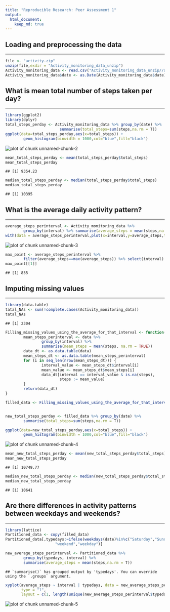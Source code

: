 ```yaml
---
title: "Reproducible Research: Peer Assessment 1"
output: 
  html_document:
    keep_md: true
---
```



## Loading and preprocessing the data

---


``` r
file <- "activity.zip"
unzip(file,exdir = "Activity_monitoring_data_unzip")
Activity_monitoring_data <- read.csv("Activity_monitoring_data_unzip//activity.csv")
Activity_monitoring_data$date <- as.Date(Activity_monitoring_data$date)
```
   


## What is mean total number of steps taken per day?

---


``` r
library(ggplot2)
library(dplyr)
total_steps_perday <- Activity_monitoring_data %>% group_by(date) %>%
                        summarise(total_steps=sum(steps,na.rm = T))
ggplot(data=total_steps_perday,aes(x=total_steps)) + 
        geom_histogram(binwidth = 1000,col="blue",fill="black")
```

![plot of chunk unnamed-chunk-2](figure/unnamed-chunk-2-1.png)

``` r
mean_total_steps_perday <- mean(total_steps_perday$total_steps)
mean_total_steps_perday
```

```
## [1] 9354.23
```

``` r
median_total_steps_perday <- median(total_steps_perday$total_steps)
median_total_steps_perday
```

```
## [1] 10395
```
   


## What is the average daily activity pattern?

---


``` r
average_steps_perinterval <- Activity_monitoring_data %>% 
        group_by(interval) %>% summarise(average_steps = mean(steps,na.rm = T))
with(data = average_steps_perinterval,plot(x=interval,y=average_steps,type="l"))
```

![plot of chunk unnamed-chunk-3](figure/unnamed-chunk-3-1.png)

``` r
max_point <- average_steps_perinterval %>% 
        filter(average_steps==max(average_steps)) %>% select(interval)
max_point[[1]]
```

```
## [1] 835
```
   
   
   

## Imputing missing values

---


``` r
library(data.table)
tatal_NAs <- sum(!complete.cases(Activity_monitoring_data))
tatal_NAs
```

```
## [1] 2304
```

``` r
Filling_missing_values_using_the_average_for_that_interval <- function(data) {
        mean_steps_perinterval <- data %>%
                group_by(interval) %>%
                summarise(mean_steps = mean(steps, na.rm = TRUE))
        data_dt <- as.data.table(data)
        mean_steps_dt <- as.data.table(mean_steps_perinterval)
        for (i in seq_len(nrow(mean_steps_dt))) {
                interval_value <- mean_steps_dt$interval[i]
                mean_value <- mean_steps_dt$mean_steps[i]
                data_dt[interval == interval_value & is.na(steps),
                        steps := mean_value]
        }
        return(data_dt)
}

filled_data <- Filling_missing_values_using_the_average_for_that_interval(Activity_monitoring_data)


new_total_steps_perday <- filled_data %>% group_by(date) %>%
        summarise(total_steps=sum(steps,na.rm = T))

ggplot(data=new_total_steps_perday,aes(x=total_steps)) + 
        geom_histogram(binwidth = 1000,col="blue",fill="black")
```

![plot of chunk unnamed-chunk-4](figure/unnamed-chunk-4-1.png)

``` r
mean_new_total_steps_perday <- mean(new_total_steps_perday$total_steps)
mean_new_total_steps_perday
```

```
## [1] 10749.77
```

``` r
median_new_total_steps_perday <- median(new_total_steps_perday$total_steps)
median_new_total_steps_perday
```

```
## [1] 10641
```




## Are there differences in activity patterns between weekdays and weekends?

---


``` r
library(lattice)
Partitioned_data <- copy(filled_data)
Partitioned_data[,typedays:=ifelse(weekdays(date)%in%c("Saturday","Sunday"),
                      "weekend","weekday")]

new_average_steps_perinterval <- Partitioned_data %>% 
        group_by(typedays, interval) %>% 
        summarise(average_steps = mean(steps,na.rm = T))
```

```
## `summarise()` has grouped output by 'typedays'. You can override using the `.groups` argument.
```

``` r
xyplot(average_steps ~ interval | typedays, data = new_average_steps_perinterval, 
       type = "l",
       layout = c(1, length(unique(new_average_steps_perinterval$typedays))))
```

![plot of chunk unnamed-chunk-5](figure/unnamed-chunk-5-1.png)

